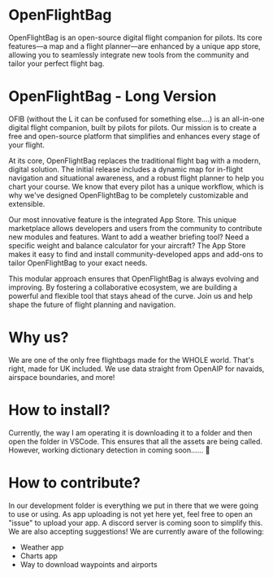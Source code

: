 # OpenFlightBag
OpenFlightBag is an open-source digital flight companion for pilots. Its core features—a map and a flight planner—are enhanced by a unique app store, allowing you to seamlessly integrate new tools from the community and tailor your perfect flight bag.


# OpenFlightBag - Long Version
OFlB (without the L it can be confused for something else....) is an all-in-one digital flight companion, built by pilots for pilots. Our mission is to create a free and open-source platform that simplifies and enhances every stage of your flight.

At its core, OpenFlightBag replaces the traditional flight bag with a modern, digital solution. The initial release includes a dynamic map for in-flight navigation and situational awareness, and a robust flight planner to help you chart your course. We know that every pilot has a unique workflow, which is why we've designed OpenFlightBag to be completely customizable and extensible.

Our most innovative feature is the integrated App Store. This unique marketplace allows developers and users from the community to contribute new modules and features. Want to add a weather briefing tool? Need a specific weight and balance calculator for your aircraft? The App Store makes it easy to find and install community-developed apps and add-ons to tailor OpenFlightBag to your exact needs.

This modular approach ensures that OpenFlightBag is always evolving and improving. By fostering a collaborative ecosystem, we are building a powerful and flexible tool that stays ahead of the curve. Join us and help shape the future of flight planning and navigation.


# Why us?
We are one of the only free flightbags made for the WHOLE world. That's right, made for UK included.
We use data straight from OpenAIP for navaids, airspace boundaries, and more! 


# How to install?
Currently, the way I am operating it is downloading it to a folder and then open the folder in VSCode. This ensures that all the assets are being called. However, working dictionary detection in coming soon...... 👀


# How to contribute?
In our development folder is everything we put in there that we were going to use or using. As app uploading is not yet here yet, feel free to open an "issue" to upload your app. A discord server is coming soon to simplify this. We are also accepting suggestions! We are currently aware of the following:

- Weather app
- Charts app
- Way to download waypoints and airports

